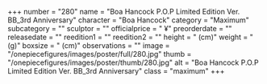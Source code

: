 +++
number = "280"
name = "Boa Hancock P.O.P Limited Edition Ver. BB_3rd Anniversary"
character = "Boa Hancock"
category = "Maximum"
subcategory = ""
sculptor = ""
officialprice = " ¥"
preorderdate = ""
releasedate = ""
reedition1 = ""
reedition2 = ""
height = " (cm)"
weight = " (g)"
boxsize = " (cm)"
observations = ""
image = "/onepiecefigures/images/poster/full/280.jpg"
thumb = "/onepiecefigures/images/poster/thumb/280.jpg"
alt = "Boa Hancock P.O.P Limited Edition Ver. BB_3rd Anniversary"
class = "maximum"
+++
